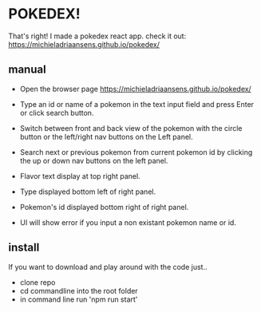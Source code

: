 # POKEDEX!

That's right! I made a pokedex react app.
check it out: https://michieladriaansens.github.io/pokedex/

## manual
- Open the browser page  https://michieladriaansens.github.io/pokedex/
- Type an id or name of a pokemon in the text input field and press Enter or click search button.
- Switch between front and back view of the pokemon with the circle button or the left/right nav buttons on the Left panel.
- Search next or previous pokemon from current pokemon id by clicking the up or down nav buttons on the left panel.

- Flavor text display at top right panel.
- Type displayed bottom left of right panel.
- Pokemon's id displayed bottom right of right panel.

- UI will show error if you input a non existant pokemon name or id.


## install
If you want to download and play around with the code just..

- clone repo
- cd commandline into the root folder
- in command line run 'npm run start' 


